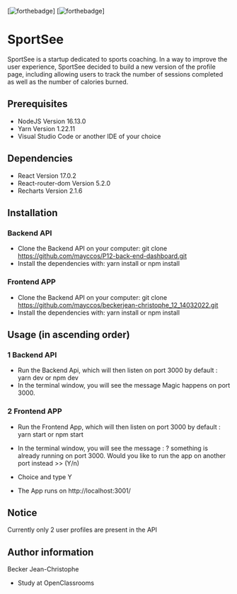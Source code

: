 [![forthebadge](https://forthebadge.com/generator/?plabel=BUILD+WITH&slabel=CREATE+REAC+APP&sbg=%23000000&pbg=%23A6110B)] [![forthebadge](https://forthebadge.com/generator/?plabel=NODE.JS&slabel=16.13.0&sbg=%235D9741&pbg=%232F3336)]

# SportSee

SportSee is a startup dedicated to sports coaching. In a way to improve the user experience, SportSee decided to build a new version of the profile page, including allowing users to track the number of sessions completed as well as the number of calories burned.

## Prerequisites

-   NodeJS Version 16.13.0
-   Yarn Version 1.22.11
-   Visual Studio Code or another IDE of your choice

## Dependencies

-   React Version 17.0.2
-   React-router-dom Version 5.2.0
-   Recharts Version 2.1.6

## Installation

### Backend API

-   Clone the Backend API on your computer: git clone https://github.com/mayccos/P12-back-end-dashboard.git
-   Install the dependencies with: yarn install or npm install

### Frontend APP

-   Clone the Backend API on your computer: git clone https://github.com/mayccos/beckerjean-christophe_12_14032022.git
-   Install the dependencies with: yarn install or npm install

## Usage (in ascending order)

### 1 Backend API

-   Run the Backend Api, which will then listen on port 3000 by default : yarn dev or npm dev
-   In the terminal window, you will see the message Magic happens on port 3000.

### 2 Frontend APP

-   Run the Frontend App, which will then listen on port 3000 by default : yarn start or npm start

-   In the terminal window, you will see the message : ? something is already running on port 3000. Would you like to run the app on another port instead >> (Y/n)

-   Choice and type Y

-   The App runs on http://localhost:3001/

## Notice

Currently only 2 user profiles are present in the API

## Author information

Becker Jean-Christophe

-   Study at OpenClassrooms
